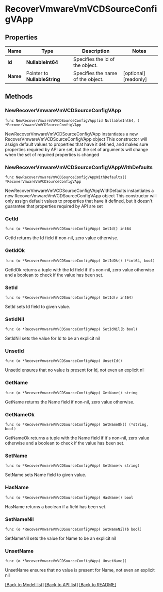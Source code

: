 # RecoverVmwareVmVCDSourceConfigVApp

## Properties

Name | Type | Description | Notes
------------ | ------------- | ------------- | -------------
**Id** | **NullableInt64** | Specifies the id of the object. | 
**Name** | Pointer to **NullableString** | Specifies the name of the object. | [optional] [readonly] 

## Methods

### NewRecoverVmwareVmVCDSourceConfigVApp

`func NewRecoverVmwareVmVCDSourceConfigVApp(id NullableInt64, ) *RecoverVmwareVmVCDSourceConfigVApp`

NewRecoverVmwareVmVCDSourceConfigVApp instantiates a new RecoverVmwareVmVCDSourceConfigVApp object
This constructor will assign default values to properties that have it defined,
and makes sure properties required by API are set, but the set of arguments
will change when the set of required properties is changed

### NewRecoverVmwareVmVCDSourceConfigVAppWithDefaults

`func NewRecoverVmwareVmVCDSourceConfigVAppWithDefaults() *RecoverVmwareVmVCDSourceConfigVApp`

NewRecoverVmwareVmVCDSourceConfigVAppWithDefaults instantiates a new RecoverVmwareVmVCDSourceConfigVApp object
This constructor will only assign default values to properties that have it defined,
but it doesn't guarantee that properties required by API are set

### GetId

`func (o *RecoverVmwareVmVCDSourceConfigVApp) GetId() int64`

GetId returns the Id field if non-nil, zero value otherwise.

### GetIdOk

`func (o *RecoverVmwareVmVCDSourceConfigVApp) GetIdOk() (*int64, bool)`

GetIdOk returns a tuple with the Id field if it's non-nil, zero value otherwise
and a boolean to check if the value has been set.

### SetId

`func (o *RecoverVmwareVmVCDSourceConfigVApp) SetId(v int64)`

SetId sets Id field to given value.


### SetIdNil

`func (o *RecoverVmwareVmVCDSourceConfigVApp) SetIdNil(b bool)`

 SetIdNil sets the value for Id to be an explicit nil

### UnsetId
`func (o *RecoverVmwareVmVCDSourceConfigVApp) UnsetId()`

UnsetId ensures that no value is present for Id, not even an explicit nil
### GetName

`func (o *RecoverVmwareVmVCDSourceConfigVApp) GetName() string`

GetName returns the Name field if non-nil, zero value otherwise.

### GetNameOk

`func (o *RecoverVmwareVmVCDSourceConfigVApp) GetNameOk() (*string, bool)`

GetNameOk returns a tuple with the Name field if it's non-nil, zero value otherwise
and a boolean to check if the value has been set.

### SetName

`func (o *RecoverVmwareVmVCDSourceConfigVApp) SetName(v string)`

SetName sets Name field to given value.

### HasName

`func (o *RecoverVmwareVmVCDSourceConfigVApp) HasName() bool`

HasName returns a boolean if a field has been set.

### SetNameNil

`func (o *RecoverVmwareVmVCDSourceConfigVApp) SetNameNil(b bool)`

 SetNameNil sets the value for Name to be an explicit nil

### UnsetName
`func (o *RecoverVmwareVmVCDSourceConfigVApp) UnsetName()`

UnsetName ensures that no value is present for Name, not even an explicit nil

[[Back to Model list]](../README.md#documentation-for-models) [[Back to API list]](../README.md#documentation-for-api-endpoints) [[Back to README]](../README.md)


